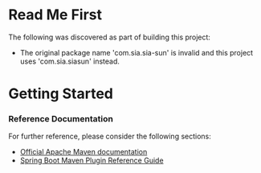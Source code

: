 # Read Me First
The following was discovered as part of building this project:

* The original package name 'com.sia.sia-sun' is invalid and this project uses 'com.sia.siasun' instead.

# Getting Started

### Reference Documentation
For further reference, please consider the following sections:

* [Official Apache Maven documentation](https://maven.apache.org/guides/index.html)
* [Spring Boot Maven Plugin Reference Guide](https://docs.spring.io/spring-boot/docs/2.2.6.RELEASE/maven-plugin/)

